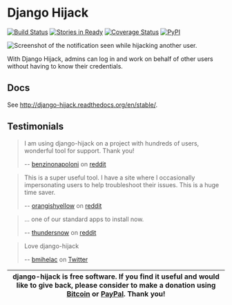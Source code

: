 # Django Hijack

[![Build Status](https://travis-ci.org/arteria/django-hijack.svg?branch=master)](https://travis-ci.org/arteria/django-hijack)
[![Stories in Ready](https://badge.waffle.io/arteria/django-hijack.png?label=ready&title=Ready)](https://waffle.io/arteria/django-hijack)
[![Coverage Status](https://coveralls.io/repos/arteria/django-hijack/badge.svg?branch=master&service=github)](https://coveralls.io/github/arteria/django-hijack?branch=master)
[![PyPI](https://img.shields.io/pypi/v/django-hijack.svg)](https://pypi.python.org/pypi/django-hijack)

![Screenshot of the notification seen while hijacking another user.](docs/hijacker-screenshot.png)

With Django Hijack, admins can log in and work on behalf of other users without having to know their credentials.

## Docs
See http://django-hijack.readthedocs.org/en/stable/.

## Testimonials

> I am using django-hijack on a project with hundreds of users, wonderful tool for support. Thank you!
>
> -- [benzinonapoloni](https://www.reddit.com/user/benzinonapoloni) on [reddit](https://redd.it/39aggd)


> This is a super useful tool. I have a site where I occasionally impersonating users to help troubleshoot their issues. This is a huge time saver.
>
> -- [orangishyellow](https://www.reddit.com/user/orangishyellow) on [reddit](https://redd.it/2i35fu)



> ... one of our standard apps to install now.
>
> -- [thundersnow](https://www.reddit.com/user/thundersnow) on [reddit](https://redd.it/4wqo0d/)

> Love django-hijack
>
> -- [bmihelac](https://twitter.com/bmihelac) on [Twitter](https://twitter.com/bmihelac/status/836225081508519936)

| django-hijack is free software. If you find it useful and would like to give back, please consider to make a donation using [Bitcoin](https://blockchain.info/payment_request?address=1AJkbQdcNkrHzxi91mB1kkPxh4t4BJ4hu4) or [PayPal](https://www.paypal.me/arteriagmbh). Thank you! |
| ----- |
